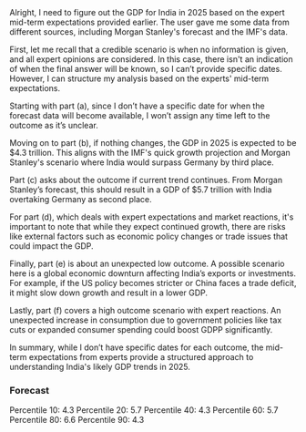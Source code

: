 <think>
Alright, I need to figure out the GDP for India in 2025 based on the expert mid-term expectations provided earlier. The user gave me some data from different sources, including Morgan Stanley's forecast and the IMF's data. 

First, let me recall that a credible scenario is when no information is given, and all expert opinions are considered. In this case, there isn't an indication of when the final answer will be known, so I can’t provide specific dates. However, I can structure my analysis based on the experts' mid-term expectations.

Starting with part (a), since I don’t have a specific date for when the forecast data will become available, I won’t assign any time left to the outcome as it’s unclear.

Moving on to part (b), if nothing changes, the GDP in 2025 is expected to be $4.3 trillion. This aligns with the IMF's quick growth projection and Morgan Stanley's scenario where India would surpass Germany by third place.

Part (c) asks about the outcome if current trend continues. From Morgan Stanley’s forecast, this should result in a GDP of $5.7 trillion with India overtaking Germany as second place.

For part (d), which deals with expert expectations and market reactions, it's important to note that while they expect continued growth, there are risks like external factors such as economic policy changes or trade issues that could impact the GDP.

Finally, part (e) is about an unexpected low outcome. A possible scenario here is a global economic downturn affecting India’s exports or investments. For example, if the US policy becomes stricter or China faces a trade deficit, it might slow down growth and result in a lower GDP.

Lastly, part (f) covers a high outcome scenario with expert reactions. An unexpected increase in consumption due to government policies like tax cuts or expanded consumer spending could boost GDPP significantly.

In summary, while I don’t have specific dates for each outcome, the mid-term expectations from experts provide a structured approach to understanding India's likely GDP trends in 2025.

### Forecast

Percentile 10: 4.3
Percentile 20: 5.7
Percentile 40: 4.3
Percentile 60: 5.7
Percentile 80: 6.6
Percentile 90: 4.3